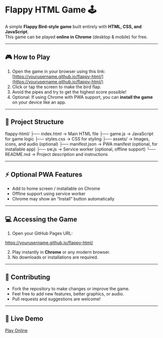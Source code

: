 # Flappy HTML Game 🕹️

A simple **Flappy Bird-style game** built entirely with **HTML, CSS, and JavaScript**.  
This game can be played **online in Chrome** (desktop & mobile) for free.  

---

## 🎮 How to Play

1. Open the game in your browser using this link:  
   [https://yourusername.github.io/flappy-html/](https://yourusername.github.io/flappy-html/)
2. Click or tap the screen to make the bird flap.  
3. Avoid the pipes and try to get the highest score possible!  
4. Optional: If using Chrome with PWA support, you can **install the game** on your device like an app.

---

## 📂 Project Structure

flappy-html/ ├── index.html       → Main HTML file ├── game.js          → JavaScript for game logic ├── styles.css       → CSS for styling ├── assets/          → Images, icons, and audio (optional) ├── manifest.json    → PWA manifest (optional, for installable app) ├── sw.js            → Service worker (optional, offline support) └── README.md        → Project description and instructions

---

## ⚡ Optional PWA Features

- Add to home screen / installable on Chrome  
- Offline support using service worker  
- Chrome may show an “Install” button automatically

---

## 💻 Accessing the Game

1. Open your GitHub Pages URL:

https://yourusername.github.io/flappy-html/

2. Play instantly in **Chrome** or any modern browser.  
3. No downloads or installations are required.  

---

## 📣 Contributing

- Fork the repository to make changes or improve the game.  
- Feel free to add new features, better graphics, or audio.  
- Pull requests and suggestions are welcome!

---

## 🔗 Live Demo

[Play Online](https://yourusername.github.io/flappy-html/)
